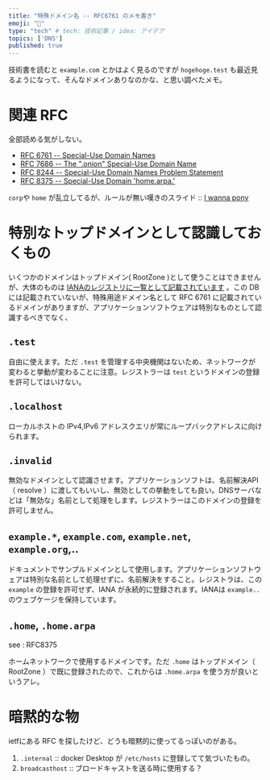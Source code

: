 ```yaml
---
title: "特殊ドメイン名 -- RFC6761 のメモ書き"
emoji: "📘"
type: "tech" # tech: 技術記事 / idea: アイデア
topics: ['DNS']
published: true
---
```



技術書を読むと `example.com` とかはよく見るのですが `hogehoge.test` も最近見るようになって、そんなドメインありなのかな、と思い調べたメモ。

# 関連 RFC

全部読める気がしない。

- [RFC 6761 -- Special-Use Domain Names](https://datatracker.ietf.org/doc/html/rfc6761)
- [RFC 7686 -- The ".onion" Special-Use Domain Name](https://datatracker.ietf.org/doc/rfc7686/)
- [RFC 8244 -- Special-Use Domain Names Problem Statement](https://datatracker.ietf.org/doc/rfc8244/)
- [RFC 8375 -- Special-Use Domain 'home.arpa.'](https://datatracker.ietf.org/doc/rfc8375/)


`corp`や `home` が乱立してるが、ルールが無い嘆きのスライド :: [I wanna pony](https://datatracker.ietf.org/meeting/100/materials/slides-100-dnsop-sessa-draft-wkumari-dnsop-internal-00)

# 特別なトップドメインとして認識しておくもの

いくつかのドメインはトップドメイン( RootZone )として使うことはできませんが、大体のものは [IANAのレジストリに一覧として記載されています](https://www.iana.org/domains/root/db) 。この DB には記載されていないが、特殊用途ドメイン名として RFC 6761 に記載されているドメインがありますが、アプリケーションソフトウェアは特別なものとして認識するべきでなく、

## `.test`

自由に使えます。ただ `.test` を管理する中央機関はないため、ネットワークが変わると挙動が変わることに注意。レジストラーは `test` というドメインの登録を許可してはいけない。


## `.localhost`

ローカルホストの IPv4,IPv6 アドレスクエリが常にループバックアドレスに向けられます。


## `.invalid`

無効なドメインとして認識させます。アプリケーションソフトは、名前解決API（ resolve ）に渡してもいいし、無効としての挙動をしても良い。DNSサーバなどは「無効な」名前として処理をします。レジストラーはこのドメインの登録を許可しません。


## `example.*`, `example.com`, `example.net`, `example.org`,..

ドキュメントでサンプルドメインとして使用します。アプリケーションソフトウェアは特別な名前として処理せずに、名前解決をすること。レジストラは、この `example` の登録を許可せず、IANA が永続的に登録されます。IANAは `example..` のウェブケージを保持しています。

## `.home`, `.home.arpa`

see : RFC8375

ホームネットワークで使用するドメインです。ただ `.home` はトップドメイン（ RootZone ）で既に登録されたので、これからは `.home.arpa` を使う方が良いというアレ。


# 暗黙的な物

ietfにある RFC を探したけど、どうも暗黙的に使ってるっぽいのがある。

1. `.internal` :: docker Desktop が `/etc/hosts` に登録してて気づいたもの。
2. `broadcasthost` :: ブロードキャストを送る時に使用する？

